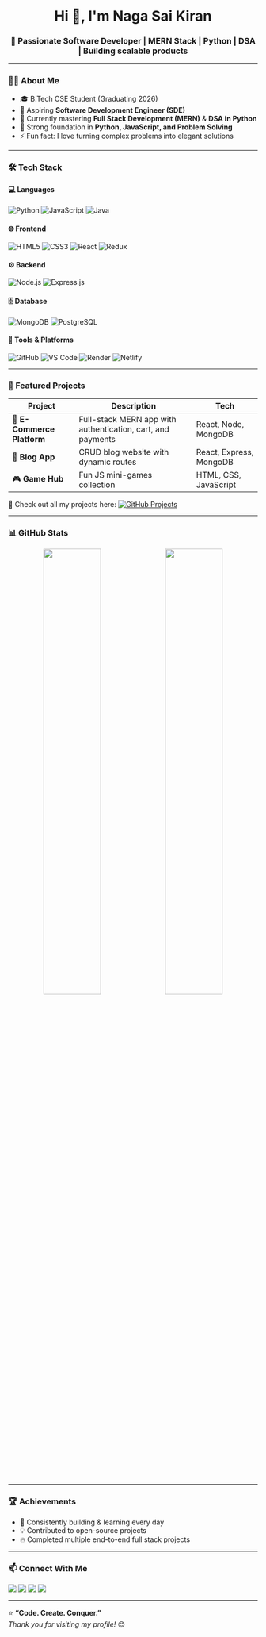 <h1 align="center">Hi 👋, I'm Naga Sai Kiran</h1>
<h3 align="center">🚀 Passionate Software Developer | MERN Stack | Python | DSA | Building scalable products</h3>

---

### 👨‍💻 About Me  
- 🎓 B.Tech CSE Student (Graduating 2026)  
- 💼 Aspiring **Software Development Engineer (SDE)**  
- 🌱 Currently mastering **Full Stack Development (MERN)** & **DSA in Python**  
- 🧠 Strong foundation in **Python, JavaScript, and Problem Solving**   
- ⚡ Fun fact: I love turning complex problems into elegant solutions  

---

### 🛠️ Tech Stack

#### 💻 Languages  
![Python](https://img.shields.io/badge/Python-3670A0?style=for-the-badge&logo=python&logoColor=ffdd54)
![JavaScript](https://img.shields.io/badge/JavaScript-323330?style=for-the-badge&logo=javascript)
![Java](https://img.shields.io/badge/Java-%23ED8B00?style=for-the-badge&logo=java&logoColor=white)

#### 🌐 Frontend  
![HTML5](https://img.shields.io/badge/HTML5-E34F26?style=for-the-badge&logo=html5&logoColor=white)
![CSS3](https://img.shields.io/badge/CSS3-1572B6?style=for-the-badge&logo=css3)
![React](https://img.shields.io/badge/React-20232A?style=for-the-badge&logo=react)
![Redux](https://img.shields.io/badge/Redux-593D88?style=for-the-badge&logo=redux)

#### ⚙️ Backend  
![Node.js](https://img.shields.io/badge/Node.js-339933?style=for-the-badge&logo=node.js)
![Express.js](https://img.shields.io/badge/Express.js-000000?style=for-the-badge&logo=express)

#### 🗄️ Database  
![MongoDB](https://img.shields.io/badge/MongoDB-4EA94B?style=for-the-badge&logo=mongodb)
![PostgreSQL](https://img.shields.io/badge/PostgreSQL-316192?style=for-the-badge&logo=postgresql)

#### 🧰 Tools & Platforms  
![GitHub](https://img.shields.io/badge/GitHub-181717?style=for-the-badge&logo=github)
![VS Code](https://img.shields.io/badge/VSCode-0078d7?style=for-the-badge&logo=visual-studio-code)
![Render](https://img.shields.io/badge/Render-000000?style=for-the-badge&logo=render)
![Netlify](https://img.shields.io/badge/Netlify-00C7B7?style=for-the-badge&logo=netlify)

---

### 🌟 Featured Projects  
| Project | Description | Tech |
|----------|--------------|------|
| 🛒 **E-Commerce Platform** | Full-stack MERN app with authentication, cart, and payments | React, Node, MongoDB |
| 📰 **Blog App** | CRUD blog website with dynamic routes | React, Express, MongoDB |
| 🎮 **Game Hub** | Fun JS mini-games collection | HTML, CSS, JavaScript |

🔗 Check out all my projects here: [![GitHub Projects](https://img.shields.io/badge/🔗%20View%20Repositories-181717?style=for-the-badge&logo=github)](https://github.com/YOUR_USERNAME?tab=repositories)

---

### 📊 GitHub Stats
<p align="center">
  <img width="48%" src="https://github-readme-stats.vercel.app/api?username=YOUR_USERNAME&show_icons=true&theme=radical" />
  <img width="48%" src="https://github-readme-streak-stats.herokuapp.com/?user=YOUR_USERNAME&theme=radical" />
</p>

---

### 🏆 Achievements
- 🥇 Consistently building & learning every day  
- 💡 Contributed to open-source projects  
- 🔥 Completed multiple end-to-end full stack projects  

---

### 📫 Connect With Me  
<p align="left">
  <a href="https://www.linkedin.com/in/YOUR_LINKEDIN_USERNAME/" target="_blank">
    <img src="https://img.shields.io/badge/LinkedIn-0077B5?style=for-the-badge&logo=linkedin&logoColor=white"/>
  </a>
  <a href="https://github.com/YOUR_USERNAME" target="_blank">
    <img src="https://img.shields.io/badge/GitHub-181717?style=for-the-badge&logo=github"/>
  </a>
  <a href="https://www.instagram.com/YOUR_INSTAGRAM_USERNAME/" target="_blank">
    <img src="https://img.shields.io/badge/Instagram-E4405F?style=for-the-badge&logo=instagram&logoColor=white"/>
  </a>
  <a href="mailto:your_email@gmail.com">
    <img src="https://img.shields.io/badge/Gmail-D14836?style=for-the-badge&logo=gmail&logoColor=white"/>
  </a>
</p>

---

⭐ **“Code. Create. Conquer.”**  
_Thank you for visiting my profile!_ 😊
